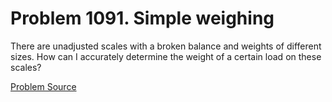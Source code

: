 # Problem 1091. Simple weighing

There are unadjusted scales with a broken balance and weights of different sizes. How can I accurately determine the weight of a certain load on these scales?

[Problem Source](https://www.trizland.ru/tasks/5539/)